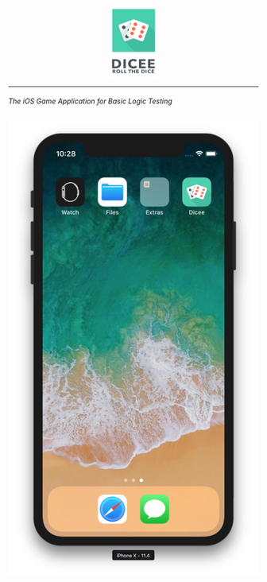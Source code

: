 <p align="center">
  <img src="https://github.com/theishantha/Dicee/blob/master/Dicee/Assets.xcassets/Icon%20on%20Readme.imageset/Icon%20on%20Readme.png" width="100px" height="144px"/>
</p>

----------


###### The iOS Game Application for Basic Logic Testing 

<p align="center">
<img src="https://github.com/theishantha/Dicee/blob/master/image%20previews/1.png" width="600px" height="auto"/>
</p>
